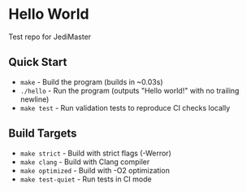 # Hello World

Test repo for JediMaster

## Quick Start

- `make` - Build the program (builds in ~0.03s)
- `./hello` - Run the program (outputs "Hello world!" with no trailing newline)
- `make test` - Run validation tests to reproduce CI checks locally

## Build Targets

- `make strict` - Build with strict flags (-Werror)
- `make clang` - Build with Clang compiler  
- `make optimized` - Build with -O2 optimization
- `make test-quiet` - Run tests in CI mode